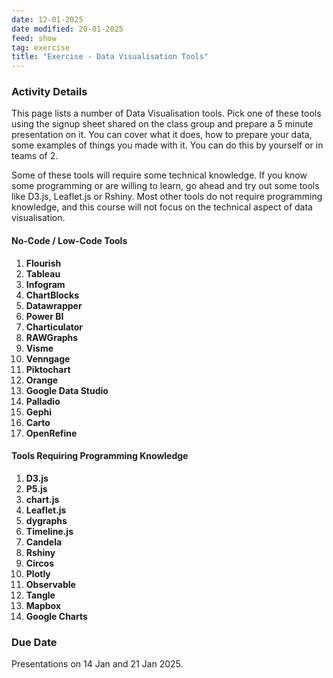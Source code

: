 ```yaml
---
date: 12-01-2025
date modified: 20-01-2025
feed: show
tag: exercise
title: "Exercise - Data Visualisation Tools"
---
```

### Activity Details

This page lists a number of Data Visualisation tools. Pick one of these tools using the signup sheet shared on the class group and prepare a 5 minute presentation on it. You can cover what it does, how to prepare your data, some examples of things you made with it. You can do this by yourself or in teams of 2.

Some of these tools will require some technical knowledge. If you know some programming or are willing to learn, go ahead and try out some tools like D3.js, Leaflet.js or Rshiny. Most other tools do not require programming knowledge, and this course will not focus on the technical aspect of data visualisation.

#### No-Code / Low-Code Tools
1. **Flourish**  
2. **Tableau**
3. **Infogram**  
4. **ChartBlocks**  
5. **Datawrapper**  
6. **Power BI**  
7. **Charticulator**  
8. **RAWGraphs**  
9. **Visme**  
10. **Venngage**  
11. **Piktochart**  
12. **Orange**  
13. **Google Data Studio**  
14. **Palladio**  
15. **Gephi**  
16. **Carto**  
17. **OpenRefine**

#### Tools Requiring Programming Knowledge
1. **D3.js**  
2. **P5.js**  
3. **chart.js**  
4. **Leaflet.js**  
5. **dygraphs**  
6. **Timeline.js**  
7. **Candela**  
8. **Rshiny**  
9. **Circos**  
10. **Plotly**  
11. **Observable**  
12. **Tangle**  
13. **Mapbox**  
14. **Google Charts**

### Due Date

Presentations on 14 Jan and 21 Jan 2025.

